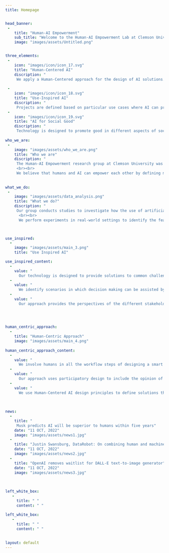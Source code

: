 ```yaml
---
title: Homepage


head_banner:
 -  
    title: "Human-AI Empowerment"
    sub_title: "Welcome to the Human-AI Empowerment Lab at Clemson University"
    image: "images/assets/Untitled.png"


three_elements:
 -
    icon: "images/icon/icon_17.svg"
    title: "Human-Centered AI"
    discription: "
     We apply a Human-Centered approach for the design of AI solutions."
   
 -
    icon: "images/icon/icon_18.svg"
    title: "Use-Inspired AI"
    discription: "
     Projects are defined based on particular use cases where AI can provide value."
 -
    icon: "images/icon/icon_19.svg"
    title: "AI for Social Good"
    discription: "
     Technology is designed to promote good in different aspects of society."
     
who_we_are:
 -
    image: "images/assets/who_we_are.png"
    title: "Who we are"
    discription: "
     The Human-AI Empowerment research group at Clemson University was founded in 2022 with the aim of studying the use of Artificial Intelligence (AI) for helping humans to achieve their goals. We conduct a Use-Inspired AI approach to understand how AI can be used in different contexts.
     <br><br>
     We believe that humans and AI can empower each other by defining mutually beneficial goals. We develop models and methods that can help machines to learn from humans by taking into account human cognitive biases and preferences. We aim to create algorithms that can optimize machine learning models according to human feedback, in order to improve the performance of the overall system."
     
     
what_we_do:
 -
    image: "images/assets/data_analysis.png"
    title: "What we do?"
    discription: "
     Our group conducts studies to investigate how the use of artificial intelligence can enhance the performance of human activities and promote well-being. We seek to use artificial intelligence from different modalities such as audio, images, text, and telemetry data to understand human behavior from natural interactions. We collect and analyze data in the workplace for identifying trends and patterns that help machines to recommend better strategies to achieve our goals. This can assist humans in the decision-making process to make judgments that are more accurately based on data.
      <br><br>
      We perform experiments in real-world settings to identify the feasibility of current technologies in the wild. We explore the limitations of technology and define mitigation strategies to create accountable solutions. These tools are evaluated by users whose feedback feed the systems for continious improvement. The main goal of our research is understand how smart tools can help people to reach new opportunities and improve their lives."
             


use_inspired:
  -
    image: "images/assets/main_3.png"
    title: "Use Inspired AI"

use_inspired_content:
  -
    value: "
      Our technology is designed to provide solutions to common challenges in multiple contexts."
  -
    value: "
      We identify scenarios in which decision making can be assisted by AI technologies."
  -
    value: "
      Our approach provides the perspectives of the different stakeholders in a process."
 
         
      

human_centric_approach:
  -
    title: "Human-Centric Approach"
    image: "images/assets/main_4.png"
  
human_centric_approach_content:
  -
    value: "
      We involve humans in all the workflow steps of designing a smart solution."
  -
    value: "
      Our approach uses participatory design to include the opinion of multiple actors."
  -
    value: "
      We use Human-Centered AI design principles to define solutions that aligns to our interests."
      
 
      
news:
  -
    title: "
     Musk predicts AI will be superior to humans within five years"
    date: "11 OCT, 2022"
    image: "images/assets/news1.jpg"
  -
    title: "Justin Swansburg, DataRobot: On combining human and machine intelligence"
    date: "11 OCT, 2022"
    image: "images/assets/news2.jpg"
  -
    title: "OpenAI removes waitlist for DALL-E text-to-image generator"
    date: "11 OCT, 2022"
    image: "images/assets/news3.jpg"
          
            
      
left_white_box: 
   - 
     title: " "
     content: " "
     
left_white_box:
   - 
     title: " "
     content: " "
   

layout: default
---
```


